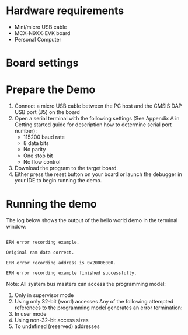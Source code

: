 Hardware requirements
=====================
- Mini/micro USB cable
- MCX-N9XX-EVK board
- Personal Computer

Board settings
============

Prepare the Demo
===============
1.  Connect a micro USB cable between the PC host and the CMSIS DAP USB port (J5) on the board
2.  Open a serial terminal with the following settings (See Appendix A in Getting started guide for description how to determine serial port number):
    - 115200 baud rate
    - 8 data bits
    - No parity
    - One stop bit
    - No flow control
3.  Download the program to the target board.
4.  Either press the reset button on your board or launch the debugger in your IDE to begin running the demo.

Running the demo
================
The log below shows the output of the hello world demo in the terminal window:
~~~~~~~~~~~~~~~~~~~~~~~~~~~~~~~~~~~

ERM error recording example.

Original ram data correct.

ERM error recording address is 0x20006000.

ERM error recording example finished successfully.

~~~~~~~~~~~~~~~~~~~~~~~~~~~~~~~~~~~

Note:
All system bus masters can access the programming model:
1. Only in supervisor mode
2. Using only 32-bit (word) accesses
Any of the following attempted references to the programming model generates an error termination:
1. In user mode
2. Using non-32-bit access sizes
3. To undefined (reserved) addresses

